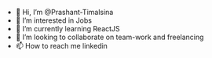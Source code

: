 - 👋 Hi, I’m @Prashant-Timalsina
- 👀 I’m interested in Jobs
- 🌱 I’m currently learning ReactJS
- 💞️ I’m looking to collaborate on team-work and freelancing
- 📫 How to reach me linkedin

<!---
Prashant-Timalsina/Prashant-Timalsina is a ✨ special ✨ repository because its `README.md` (this file) appears on your GitHub profile.
You can click the Preview link to take a look at your changes.
--->
